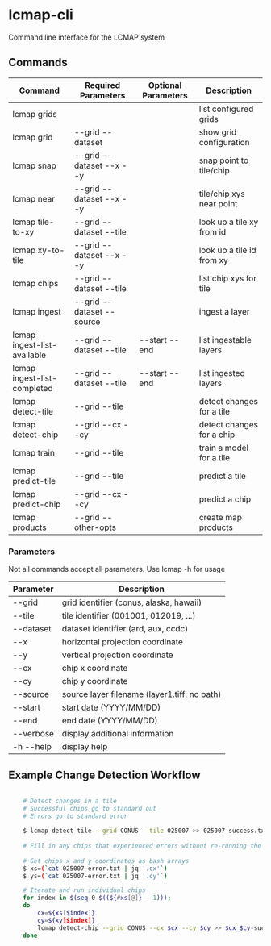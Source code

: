 # lcmap-cli
Command line interface for the LCMAP system

## Commands

| Command                      | Required Parameters       | Optional Parameters  | Description                     |
| ---------------------------- | ------------------------- |--------------------- | ------------------------------- |
| lcmap grids                  |                           |                      | list configured grids           |
| lcmap grid                   | --grid --dataset          |                      | show grid configuration         |
| lcmap snap                   | --grid --dataset --x --y  |                      | snap point to tile/chip         |
| lcmap near                   | --grid --dataset --x --y  |                      | tile/chip xys near point        |
| lcmap tile-to-xy             | --grid --dataset --tile   |                      | look up a tile xy from id       |
| lcmap xy-to-tile             | --grid --dataset --x --y  |                      | look up a tile id from xy       | 
| lcmap chips                  | --grid --dataset --tile   |                      | list chip xys for tile          |
| lcmap ingest                 | --grid --dataset --source |                      | ingest a layer                  |
| lcmap ingest-list-available  | --grid --dataset --tile   | --start --end        | list ingestable layers          |
| lcmap ingest-list-completed  | --grid --dataset --tile   | --start --end        | list ingested layers            |
| lcmap detect-tile            | --grid --tile             |                      | detect changes for a tile       |
| lcmap detect-chip            | --grid --cx --cy          |                      | detect changes for a chip       |
| lcmap train                  | --grid --tile             |                      | train a model for a tile        |
| lcmap predict-tile           | --grid --tile             |                      | predict a tile                  |
| lcmap predict-chip           | --grid --cx --cy          |                      | predict a chip                  |
| lcmap products               | --grid --other-opts       |                      | create map products             |


### Parameters

Not all commands accept all parameters.  Use lcmap <command> <subcommand> -h for usage

| Parameter   | Description                                  |
| ----------- | -------------------------------------------- |
|  --grid     | grid identifier (conus, alaska, hawaii)      |
|  --tile     | tile identifier (001001, 012019, ...)        |
|  --dataset  | dataset identifier (ard, aux, ccdc)          |
|  --x        | horizontal projection coordinate             |
|  --y        | vertical projection coordinate               |
|  --cx       | chip x coordinate                            |
|  --cy       | chip y coordinate                            |
|  --source   | source layer filename (layer1.tiff, no path) |
|  --start    | start date (YYYY/MM/DD)                      |
|  --end      | end date (YYYY/MM/DD)                        |
|  --verbose  | display additional information               |
| -h --help   | display help                                 |


## Example Change Detection Workflow

```bash

    # Detect changes in a tile
    # Successful chips go to standard out
    # Errors go to standard error
	
    $ lcmap detect-tile --grid CONUS --tile 025007 >> 025007-success.txt 2>> 025007-error.txt
	
    # Fill in any chips that experienced errors without re-running the whole tile
	
    # Get chips x and y coordinates as bash arrays
    $ xs=(`cat 025007-error.txt | jq '.cx'`)
    $ ys=(`cat 025007-error.txt | jq '.cy'`)

    # Iterate and run individual chips
    for index in $(seq 0 $((${#xs[@]} - 1)));
    do
        cx=${xs[$index]}
        cy=${xy]$index]}
        lcmap detect-chip --grid CONUS --cx $cx --cy $cy >> $cx_$cy-success.txt 2>> $cx_$cy-error.txt;
    done	
```
